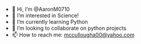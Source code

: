 - 👋 Hi, I’m @AaronM0710
- 👀 I’m interested in Science!
- 🌱 I’m currently learning Python
- 💞️ I’m looking to collaborate on python projects
- 📫 How to reach me: mccullougha00@yahoo.com

<!---
AaronM0710/AaronM0710 is a ✨ special ✨ repository because its `README.md` (this file) appears on your GitHub profile.
You can click the Preview link to take a look at your changes.
--->
